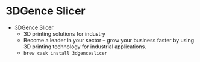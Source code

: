 # 3DGence Slicer
- [3DGence Slicer](https://3dgence.com/)
  -   3D printing solutions for industry
  - Become a leader in your sector – grow your business faster by using 3D printing technology for industrial applications.
  - `brew cask install 3dgenceslicer`
